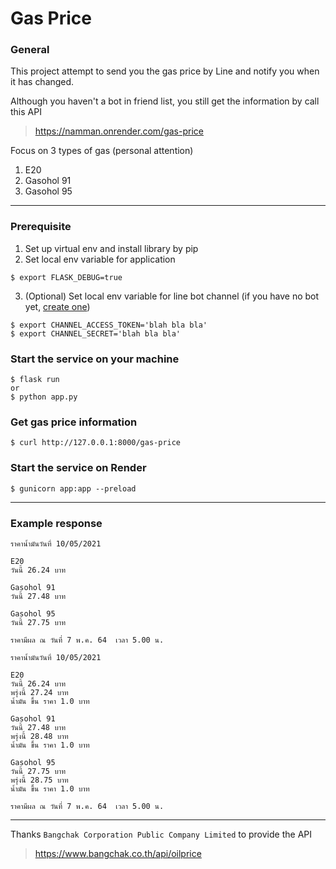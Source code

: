 # Gas Price

### General
This project attempt to send you the gas price by Line and notify you when it has changed.

Although you haven't a bot in friend list, you still get the information by call this API
> https://namman.onrender.com/gas-price

Focus on 3 types of gas (personal attention)
1. E20
2. Gasohol 91
3. Gasohol 95

---

### Prerequisite
1. Set up virtual env and install library by pip
2. Set local env variable for application
```
$ export FLASK_DEBUG=true
```
3. (Optional) Set local env variable for line bot channel 
   (if you have no bot yet, [create one](https://developers.line.biz/en/docs/line-developers-console/overview/#provider))
```
$ export CHANNEL_ACCESS_TOKEN='blah bla bla'
$ export CHANNEL_SECRET='blah bla bla'
```

### Start the service on your machine
```
$ flask run
or
$ python app.py
```

### Get gas price information
```
$ curl http://127.0.0.1:8000/gas-price
```

### Start the service on Render
```
$ gunicorn app:app --preload
```

---

### Example response
```text
ราคาน้ำมันวันที่ 10/05/2021

E20
วันนี้ 26.24 บาท

Gasohol 91
วันนี้ 27.48 บาท

Gasohol 95
วันนี้ 27.75 บาท

ราคามีผล ณ วันที่ 7 พ.ค. 64  เวลา 5.00 น.
```
```text
ราคาน้ำมันวันที่ 10/05/2021

E20
วันนี้ 26.24 บาท
พรุ่งนี้ 27.24 บาท
น้ำมัน ขึ้น ราคา 1.0 บาท

Gasohol 91
วันนี้ 27.48 บาท
พรุ่งนี้ 28.48 บาท
น้ำมัน ขึ้น ราคา 1.0 บาท

Gasohol 95
วันนี้ 27.75 บาท
พรุ่งนี้ 28.75 บาท
น้ำมัน ขึ้น ราคา 1.0 บาท

ราคามีผล ณ วันที่ 7 พ.ค. 64  เวลา 5.00 น.
```

---

Thanks `Bangchak Corporation Public Company Limited` to provide the API
> https://www.bangchak.co.th/api/oilprice
